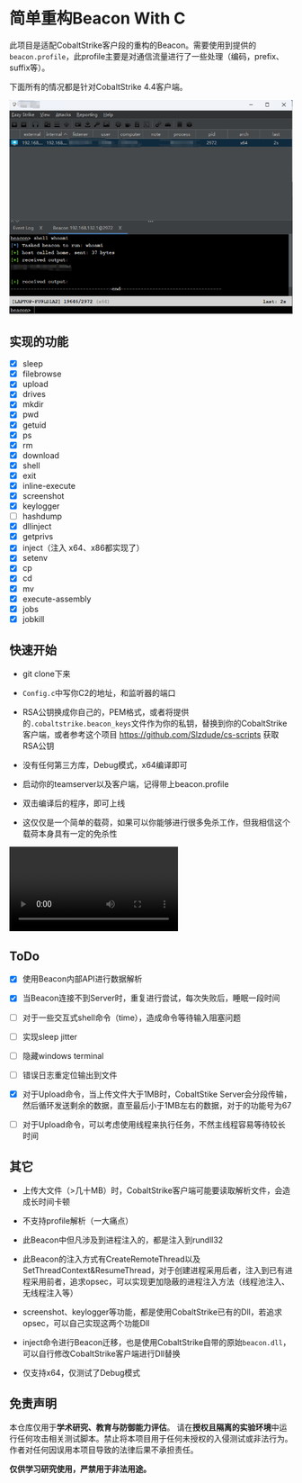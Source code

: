 # 简单重构Beacon  With C 

此项目是适配CobaltStrike客户段的重构的Beacon。需要使用到提供的`beacon.profile`，此profile主要是对通信流量进行了一些处理（编码，prefix、suffix等）。

下面所有的情况都是针对CobaltStrike 4.4客户端。

![image-20251020142632555](README.assets/image-20251020142632555.png)

## 实现的功能

- [x] sleep
- [x] filebrowse
- [x] upload
- [x] drives
- [x] mkdir
- [x] pwd
- [x] getuid
- [x] ps
- [x] rm
- [x] download
- [x] shell
- [x] exit
- [x] inline-execute
- [x] screenshot
- [x] keylogger
- [ ] hashdump
- [x] dllinject
- [x] getprivs
- [x] inject（注入 x64、x86都实现了）
- [x] setenv
- [x] cp
- [x] cd
- [x] mv
- [x] execute-assembly
- [x] jobs
- [x] jobkill

## 快速开始

- git clone下来

- `Config.c`中写你C2的地址，和监听器的端口

- RSA公钥换成你自己的，PEM格式，或者将提供的`.cobaltstrike.beacon_keys`文件作为你的私钥，替换到你的CobaltStrike客户端，或者参考这个项目 https://github.com/Slzdude/cs-scripts 获取RSA公钥

- 没有任何第三方库，Debug模式，x64编译即可

- 启动你的teamserver以及客户端，记得带上beacon.profile

- 双击编译后的程序，即可上线

- 这仅仅是一个简单的载荷，如果可以你能够进行很多免杀工作，但我相信这个载荷本身具有一定的免杀性

<video src="./show.mp4"></video>

## ToDo

- [x] 使用Beacon内部API进行数据解析

- [x] 当Beacon连接不到Server时，重复进行尝试，每次失败后，睡眠一段时间

- [ ] 对于一些交互式shell命令（time），造成命令等待输入阻塞问题

- [ ] 实现sleep jitter

- [ ] 隐藏windows terminal

- [ ] 错误日志重定位输出到文件

- [x] 对于Upload命令，当上传文件大于1MB时，CobaltStike Server会分段传输，然后循环发送剩余的数据，直至最后小于1MB左右的数据，对于的功能号为67

- [ ] 对于Upload命令，可以考虑使用线程来执行任务，不然主线程容易等待较长时间

## 其它

- 上传大文件（>几十MB）时，CobaltStrike客户端可能要读取解析文件，会造成长时间卡顿
- 不支持profile解析（一大痛点）
- 此Beacon中但凡涉及到进程注入的，都是注入到rundll32

- 此Beacon的注入方式有CreateRemoteThread以及SetThreadContext&ResumeThread，对于创建进程采用后者，注入到已有进程采用前者，追求opsec，可以实现更加隐蔽的进程注入方法（线程池注入、无线程注入等）
- screenshot、keylogger等功能，都是使用CobaltStrike已有的Dll，若追求opsec，可以自己实现这两个功能Dll
- inject命令进行Beacon迁移，也是使用CobaltStrike自带的原始`beacon.dll`，可以自行修改CobaltStrike客户端进行Dll替换
- 仅支持x64，仅测试了Debug模式

## 免责声明

本仓库仅用于**学术研究、教育与防御能力评估**。
请在**授权且隔离的实验环境**中运行任何攻击相关测试脚本。禁止将本项目用于任何未授权的入侵测试或非法行为。作者对任何因误用本项目导致的法律后果不承担责任。

**仅供学习研究使用，严禁用于非法用途。**
